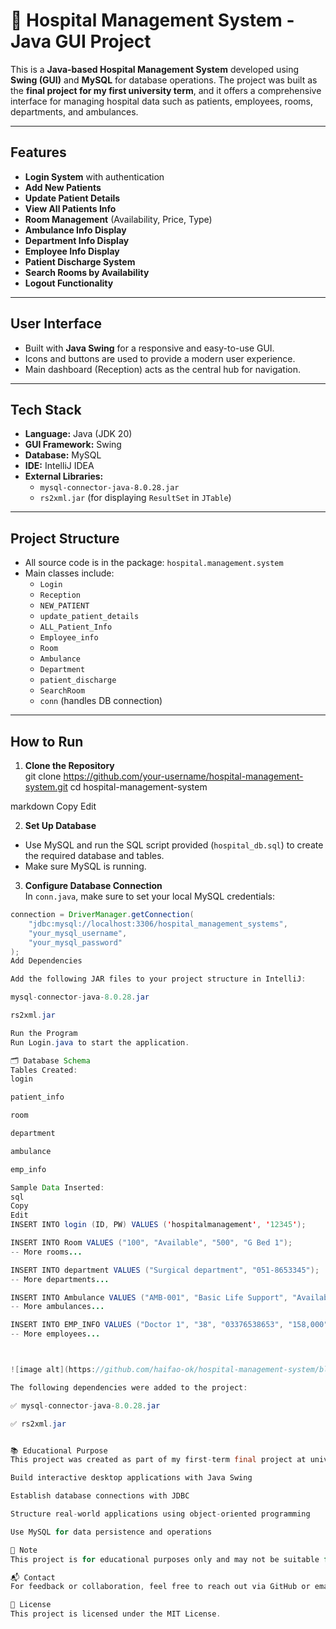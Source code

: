 # 🏥 Hospital Management System - Java GUI Project

This is a **Java-based Hospital Management System** developed using **Swing (GUI)** and **MySQL** for database operations. The project was built as the **final project for my first university term**, and it offers a comprehensive interface for managing hospital data such as patients, employees, rooms, departments, and ambulances.

---

## Features

-  **Login System** with authentication
-  **Add New Patients**
-  **Update Patient Details**
-  **View All Patients Info**
-  **Room Management** (Availability, Price, Type)
-  **Ambulance Info Display**
-  **Department Info Display**
-  **Employee Info Display**
-  **Patient Discharge System**
-  **Search Rooms by Availability**
-  **Logout Functionality**

---

##  User Interface

- Built with **Java Swing** for a responsive and easy-to-use GUI.
- Icons and buttons are used to provide a modern user experience.
- Main dashboard (Reception) acts as the central hub for navigation.

---

##  Tech Stack

- **Language:** Java (JDK 20)
- **GUI Framework:** Swing
- **Database:** MySQL
- **IDE:** IntelliJ IDEA
- **External Libraries:**
    - `mysql-connector-java-8.0.28.jar`
    - `rs2xml.jar` (for displaying `ResultSet` in `JTable`)

---

##  Project Structure

- All source code is in the package: `hospital.management.system`
- Main classes include:
    - `Login`
    - `Reception`
    - `NEW_PATIENT`
    - `update_patient_details`
    - `ALL_Patient_Info`
    - `Employee_info`
    - `Room`
    - `Ambulance`
    - `Department`
    - `patient_discharge`
    - `SearchRoom`
    - `conn` (handles DB connection)

---

##  How to Run

1. **Clone the Repository**  
   git clone https://github.com/your-username/hospital-management-system.git
   cd hospital-management-system

markdown
Copy
Edit

2. **Set Up Database**
- Use MySQL and run the SQL script provided (`hospital_db.sql`) to create the required database and tables.
- Make sure MySQL is running.

3. **Configure Database Connection**  
   In `conn.java`, make sure to set your local MySQL credentials:
```java
connection = DriverManager.getConnection(
    "jdbc:mysql://localhost:3306/hospital_management_systems", 
    "your_mysql_username", 
    "your_mysql_password"
);
Add Dependencies

Add the following JAR files to your project structure in IntelliJ:

mysql-connector-java-8.0.28.jar

rs2xml.jar

Run the Program
Run Login.java to start the application.

🗂️ Database Schema
Tables Created:
login

patient_info

room

department

ambulance

emp_info

Sample Data Inserted:
sql
Copy
Edit
INSERT INTO login (ID, PW) VALUES ('hospitalmanagement', '12345');

INSERT INTO Room VALUES ("100", "Available", "500", "G Bed 1");
-- More rooms...

INSERT INTO department VALUES ("Surgical department", "051-8653345");
-- More departments...

INSERT INTO Ambulance VALUES ("AMB-001", "Basic Life Support", "Available", "0300-1234567");
-- More ambulances...

INSERT INTO EMP_INFO VALUES ("Doctor 1", "38", "03376538653", "158,000", "dr@gmail.com", "23");
-- More employees...



![image alt](https://github.com/haifao-ok/hospital-management-system/blob/main/project.png?raw=true)

The following dependencies were added to the project:

✅ mysql-connector-java-8.0.28.jar

✅ rs2xml.jar


📚 Educational Purpose
This project was created as part of my first-term final project at university. It helped me understand how to:

Build interactive desktop applications with Java Swing

Establish database connections with JDBC

Structure real-world applications using object-oriented programming

Use MySQL for data persistence and operations

📌 Note
This project is for educational purposes only and may not be suitable for production use without further enhancements and security updates.

📬 Contact
For feedback or collaboration, feel free to reach out via GitHub or email.

🏁 License
This project is licensed under the MIT License.
